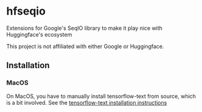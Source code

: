 # hfseqio

Extensions for Google's SeqIO library to make it play nice with Huggingface's ecosystem

This project is not affiliated with either Google or Huggingface.


## Installation

### MacOS

On MacOS, you have to manually install tensorflow-text from source, which is a bit involved. See the
[tensorflow-text installation instructions](https://github.com/tensorflow/text#build-from-source-steps)
